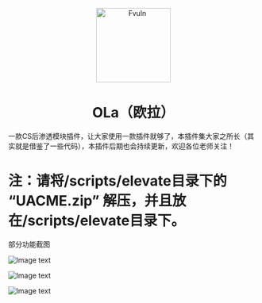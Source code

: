 <!-- markdownlint-disable first-line-heading -->
<p align="center">
  <img src="https://github.com/d3ckx1/OLa/blob/main/image/logo.png" alt="Fvuln" height="150" />
  <h1 align="center" > OLa（欧拉） </h1>
<p align="center">


一款CS后渗透模块插件，让大家使用一款插件就够了，本插件集大家之所长（其实就是借鉴了一些代码），本插件后期也会持续更新，欢迎各位老师关注！

# 注：请将/scripts/elevate目录下的 “UACME.zip” 解压，并且放在/scripts/elevate目录下。

部分功能截图

![Image text](https://github.com/d3ckx1/OLa/blob/main/image/%E5%BE%AE%E4%BF%A1%E5%9B%BE%E7%89%87_20220412100522.jpg)

![Image text](https://github.com/d3ckx1/OLa/blob/main/image/%E5%BE%AE%E4%BF%A1%E5%9B%BE%E7%89%87_20220412100508.png)

![Image text](https://github.com/d3ckx1/OLa/blob/main/image/%E5%BE%AE%E4%BF%A1%E5%9B%BE%E7%89%87_20220412100512.png)

